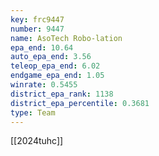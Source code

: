 ```yaml
---
key: frc9447
number: 9447
name: AsoTech Robo-lation
epa_end: 10.64
auto_epa_end: 3.56
teleop_epa_end: 6.02
endgame_epa_end: 1.05
winrate: 0.5455
district_epa_rank: 1138
district_epa_percentile: 0.3681
type: Team
---
```

[[2024tuhc]]
